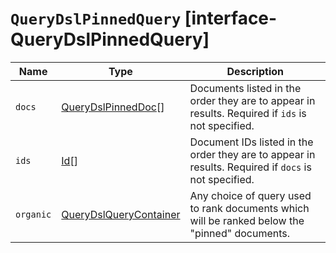# `QueryDslPinnedQuery` [interface-QueryDslPinnedQuery]

| Name | Type | Description |
| - | - | - |
| `docs` | [QueryDslPinnedDoc](./QueryDslPinnedDoc.md)[] | Documents listed in the order they are to appear in results. Required if `ids` is not specified. |
| `ids` | [Id](./Id.md)[] | Document IDs listed in the order they are to appear in results. Required if `docs` is not specified. |
| `organic` | [QueryDslQueryContainer](./QueryDslQueryContainer.md) | Any choice of query used to rank documents which will be ranked below the "pinned" documents. |
